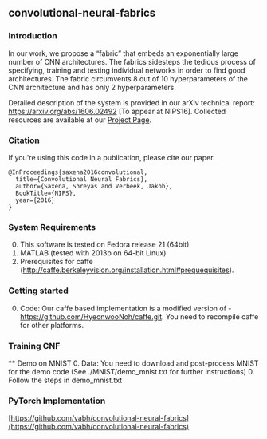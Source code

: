 ## convolutional-neural-fabrics

### Introduction
In our work, we propose a “fabric” that embeds an exponentially large number of CNN architectures. 
The fabrics sidesteps the tedious process of specifying, training and testing individual networks in order to find good architectures. The fabric circumvents 8 out of 10 hyperparameters of the CNN architecture and has only 2 hyperparameters. 

Detailed description of the system is provided in our arXiv technical report: https://arxiv.org/abs/1606.02492 [To appear at NIPS16]. Collected resources are available at our [Project Page][1].


[1]: http://lear.inrialpes.fr/~verbeek/fabrics

### Citation

If you're using this code in a publication, please cite our paper.

    @InProceedings{saxena2016convolutional,
      title={Convolutional Neural Fabrics},
      author={Saxena, Shreyas and Verbeek, Jakob},
      BookTitle={NIPS},
      year={2016}
    }
    

### System Requirements

  0. This software is tested on Fedora release 21 (64bit).
  0. MATLAB (tested with 2013b on 64-bit Linux)
  0. Prerequisites for caffe (http://caffe.berkeleyvision.org/installation.html#prequequisites). 
   

### Getting started
  0. Code: Our caffe based implementation is a modified version of - https://github.com/HyeonwooNoh/caffe.git. You need to recompile caffe for other platforms.
  

  
### Training CNF

** Demo on MNIST
  0. Data: You need to download and post-process MNIST for the demo code (See ./MNIST/demo_mnist.txt for further instructions)
  0. Follow the steps in demo_mnist.txt
  
### PyTorch Implementation
[https://github.com/vabh/convolutional-neural-fabrics](https://github.com/vabh/convolutional-neural-fabrics)

 
